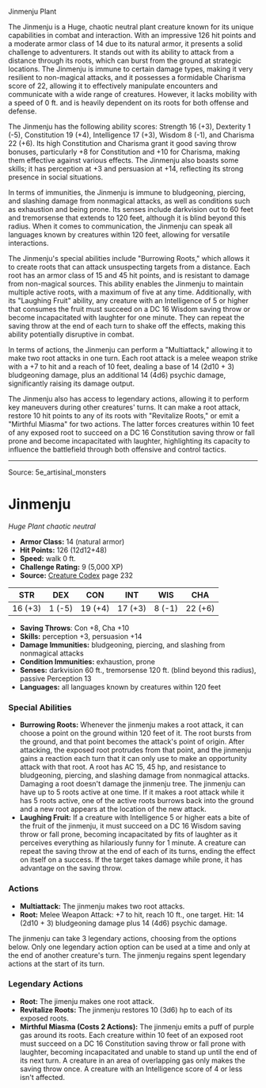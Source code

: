 <MonsterName/>Jinmenju</MonsterName>
<CreatureType/>Plant</CreatureType>

<summary>The Jinmenju is a Huge, chaotic neutral plant creature known for its unique capabilities in combat and interaction. With an impressive 126 hit points and a moderate armor class of 14 due to its natural armor, it presents a solid challenge to adventurers. It stands out with its ability to attack from a distance through its roots, which can burst from the ground at strategic locations. The Jinmenju is immune to certain damage types, making it very resilient to non-magical attacks, and it possesses a formidable Charisma score of 22, allowing it to effectively manipulate encounters and communicate with a wide range of creatures. However, it lacks mobility with a speed of 0 ft. and is heavily dependent on its roots for both offense and defense.</summary>

<detail>

The Jinmenju has the following ability scores: Strength 16 (+3), Dexterity 1 (-5), Constitution 19 (+4), Intelligence 17 (+3), Wisdom 8 (-1), and Charisma 22 (+6). Its high Constitution and Charisma grant it good saving throw bonuses, particularly +8 for Constitution and +10 for Charisma, making them effective against various effects. The Jinmenju also boasts some skills; it has perception at +3 and persuasion at +14, reflecting its strong presence in social situations.

In terms of immunities, the Jinmenju is immune to bludgeoning, piercing, and slashing damage from nonmagical attacks, as well as conditions such as exhaustion and being prone. Its senses include darkvision out to 60 feet and tremorsense that extends to 120 feet, although it is blind beyond this radius. When it comes to communication, the Jinmenju can speak all languages known by creatures within 120 feet, allowing for versatile interactions.

The Jinmenju's special abilities include "Burrowing Roots," which allows it to create roots that can attack unsuspecting targets from a distance. Each root has an armor class of 15 and 45 hit points, and is resistant to damage from non-magical sources. This ability enables the Jinmenju to maintain multiple active roots, with a maximum of five at any time. Additionally, with its "Laughing Fruit" ability, any creature with an Intelligence of 5 or higher that consumes the fruit must succeed on a DC 16 Wisdom saving throw or become incapacitated with laughter for one minute. They can repeat the saving throw at the end of each turn to shake off the effects, making this ability potentially disruptive in combat.

In terms of actions, the Jinmenju can perform a "Multiattack," allowing it to make two root attacks in one turn. Each root attack is a melee weapon strike with a +7 to hit and a reach of 10 feet, dealing a base of 14 (2d10 + 3) bludgeoning damage, plus an additional 14 (4d6) psychic damage, significantly raising its damage output.

The Jinmenju also has access to legendary actions, allowing it to perform key maneuvers during other creatures' turns. It can make a root attack, restore 10 hit points to any of its roots with "Revitalize Roots," or emit a "Mirthful Miasma" for two actions. The latter forces creatures within 10 feet of any exposed root to succeed on a DC 16 Constitution saving throw or fall prone and become incapacitated with laughter, highlighting its capacity to influence the battlefield through both offensive and control tactics.</detail>



---

Source: 5e_artisinal_monsters

# Jinmenju

*Huge* *Plant* *chaotic neutral*

- **Armor Class:** 14 (natural armor)
- **Hit Points:** 126 (12d12+48)
- **Speed:** walk 0 ft.
- **Challenge Rating:** 9 (5,000 XP)
- **Source:** [Creature Codex](https://koboldpress.com/kpstore/product/creature-codex-for-5th-edition-dnd) page 232

| STR | DEX | CON | INT | WIS | CHA |
| --- | --- | --- | --- | --- | --- |
| 16 (+3) | 1 (-5) | 19 (+4) | 17 (+3) | 8 (-1) | 22 (+6) |

- **Saving Throws**: Con +8, Cha +10
- **Skills:** perception +3, persuasion +14
- **Damage Immunities:** bludgeoning, piercing, and slashing from nonmagical attacks
- **Condition Immunities:** exhaustion, prone
- **Senses:** darkvision 60 ft., tremorsense 120 ft. (blind beyond this radius), passive Perception 13
- **Languages:** all languages known by creatures within 120 feet

### Special Abilities

- **Burrowing Roots:** Whenever the jinmenju makes a root attack, it can choose a point on the ground within 120 feet of it. The root bursts from the ground, and that point becomes the attack's point of origin. After attacking, the exposed root protrudes from that point, and the jinmenju gains a reaction each turn that it can only use to make an opportunity attack with that root. A root has AC 15, 45 hp, and resistance to bludgeoning, piercing, and slashing damage from nonmagical attacks. Damaging a root doesn't damage the jinmenju tree. The jinmenju can have up to 5 roots active at one time. If it makes a root attack while it has 5 roots active, one of the active roots burrows back into the ground and a new root appears at the location of the new attack.
- **Laughing Fruit:** If a creature with Intelligence 5 or higher eats a bite of the fruit of the jinmenju, it must succeed on a DC 16 Wisdom saving throw or fall prone, becoming incapacitated by fits of laughter as it perceives everything as hilariously funny for 1 minute. A creature can repeat the saving throw at the end of each of its turns, ending the effect on itself on a success. If the target takes damage while prone, it has advantage on the saving throw.

### Actions

- **Multiattack:** The jinmenju makes two root attacks.
- **Root:** Melee Weapon Attack: +7 to hit, reach 10 ft., one target. Hit: 14 (2d10 + 3) bludgeoning damage plus 14 (4d6) psychic damage.

The jinmenju can take 3 legendary actions, choosing from the options below. Only one legendary action option can be used at a time and only at the end of another creature's turn. The jinmenju regains spent legendary actions at the start of its turn.

### Legendary Actions

- **Root:** The jimenju makes one root attack.
- **Revitalize Roots:** The jinmenju restores 10 (3d6) hp to each of its exposed roots.
- **Mirthful Miasma (Costs 2 Actions):** The jinmenju emits a puff of purple gas around its roots. Each creature within 10 feet of an exposed root must succeed on a DC 16 Constitution saving throw or fall prone with laughter, becoming incapacitated and unable to stand up until the end of its next turn. A creature in an area of overlapping gas only makes the saving throw once. A creature with an Intelligence score of 4 or less isn't affected.


